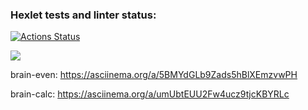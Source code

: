 ### Hexlet tests and linter status:
[![Actions Status](https://github.com/qwrtzz/frontend-project-44/actions/workflows/hexlet-check.yml/badge.svg)](https://github.com/qwrtzz/frontend-project-44/actions)

<a href="https://codeclimate.com/github/qwrtzz/frontend-project-44/maintainability"><img src="https://api.codeclimate.com/v1/badges/9cc9d012e2f05f32414b/maintainability" /></a>

brain-even: https://asciinema.org/a/5BMYdGLb9Zads5hBlXEmzvwPH

brain-calc: https://asciinema.org/a/umUbtEUU2Fw4ucz9tjcKBYRLc